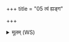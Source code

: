 +++
title = "05 त्वं ह्यङ्ग"

+++
<details><summary>मूलम् (WS)</summary>

त्वं ह्यङ्ग वरुण प्र ब्रवीषि पुनर्मघेष्ववद्यानि भूरि।  
मो षु पण्यभ्येतावता भूम त्वा वोचन्नराधसं जनासः ॥ ७ ॥
</details>